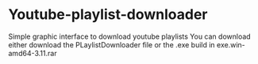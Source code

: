 # Youtube-playlist-downloader
Simple graphic interface to download youtube playlists
You can download either download the PLaylistDownloader file or the .exe build in exe.win-amd64-3.11.rar
